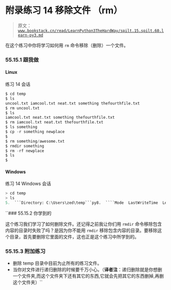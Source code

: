 # 附录练习 14 移除文件 （rm）

> 原文：[`www.bookstack.cn/read/LearnPython3TheHardWay/spilt.15.spilt.60.learn-py3.md`](https://www.bookstack.cn/read/LearnPython3TheHardWay/spilt.15.spilt.60.learn-py3.md)

在这个练习中你将学习如何用 `rm` 命令移除（删除）一个文件。

### 55.15.1 跟我做

#### Linux

练习 14 会话

```py
$ cd temp
$ ls
uncool.txt iamcool.txt neat.txt something thefourthfile.txt
$ rm uncool.txt
$ ls
iamcool.txt neat.txt something thefourthfile.txt
$ rm iamcool.txt neat.txt thefourthfile.txt
$ ls something
$ cp -r something newplace
$
$ rm something/awesome.txt
$ rmdir something
$ rm -rf newplace
$ ls
$
```

#### Windows

练习 14 Windows 会话

```py
> cd temp
> ls
5.  ```Directory: C:\Users\zed\temp```py8.  ````Mode  LastWriteTime  Length  Name```py`9.  ```----  -------------  ------  ----```py10.  ```d----  12/22/2011  4:52 PM      newplace```py11.  ```d----  12/22/2011  4:52 PM      something```py12.  ```-a---  12/22/2011  4:49 PM 0 iamcool.txt```py13.  ```-a---  12/22/2011  4:49 PM 0 neat.txt```py14.  ```-a---  12/22/2011  4:49 PM 0 thefourthfile.txt```py15.  ```-a---  12/22/2011  4:49 PM 0 uncool.txt```py18.  ````> rm uncool.txt```py`19.  ```> ls```py21.  ````Directory: C:\Users\zed\temp```py`24.  ````Mode  LastWriteTime  Length  Name```py`25.  ```----  -------------  ------  ----```py26.  ```d----  12/22/2011  4:52 PM      newplace```py27.  ```d----  12/22/2011  4:52 PM      something```py28.  ```-a---  12/22/2011  4:49 PM 0 iamcool.txt```py29.  ```-a---  12/22/2011  4:49 PM 0 neat.txt```py30.  ```-a---  12/22/2011  4:49 PM 0 thefourthfile.txt```py33.  ````> rm iamcool.txt```py`34.  ```> rm neat.txt```py35.  ```> rm thefourthfile.txt```py36.  ```> ls```py39.  ````Directory: C:\Users\zed\temp```py`42.  ````Mode  LastWriteTime  Length  Name```py`43.  ```----  -------------  ------  ----```py44.  ```d----  12/22/2011  4:52 PM      newplace```py45.  ```d----  12/22/2011  4:52 PM      something```py48.  ````> cp -r something newplace```py`49.  ```> rm something/awesome.txt```py50.  ```> rmdir something```py51.  ```> rm -r newplace```py52.  ```> ls```py55.  ````>```py`
```

 ``### 55.15.2 你学到的

这个练习我们学习了如何删除文件。还记得之前我让你们用 `rmdir` 命令移除包含内容的目录时失败了吗？是因为你不能用 `rmdir` 移除包含内容的目录。要移除这个目录，首先要删除它里面的文件，这也正是这个练习中所学到的。

### 55.15.3 附加练习

*   删除 temp 目录中目前为止所有的练习文件。
*   当你对文件进行递归删除的时候要千万小心。（**译者注**：递归删除就是你想删一个文件夹,而这个文件夹下还有其它的东西,它就会先把其它的东西删掉,再删这个文件夹）``